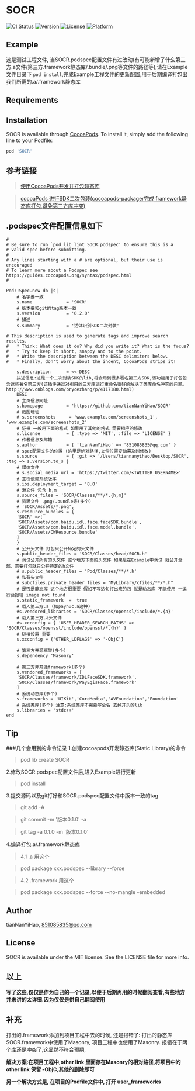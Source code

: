 # SOCR

[![CI Status](https://img.shields.io/travis/tianNanYiHao/SOCR.svg?style=flat)](https://travis-ci.org/tianNanYiHao/SOCR)
[![Version](https://img.shields.io/cocoapods/v/SOCR.svg?style=flat)](https://cocoapods.org/pods/SOCR)
[![License](https://img.shields.io/cocoapods/l/SOCR.svg?style=flat)](https://cocoapods.org/pods/SOCR)
[![Platform](https://img.shields.io/cocoapods/p/SOCR.svg?style=flat)](https://cocoapods.org/pods/SOCR)

## Example

这是测试工程文件, 当SOCR.podspec配置文件有过改动(有可能新增了什么第三方.a文件/第三方.framework静态库/.bundle/.png等文件的路径等),请在Example文件目录下 ```pod install```,完成Example工程文件的更新配置,用于后期编译打包出我们所需的.a/.framework静态库

## Requirements

## Installation

SOCR is available through [CocoaPods](https://cocoapods.org). To install
it, simply add the following line to your Podfile:

```ruby
pod 'SOCR'
```

## 参考链接
>[使用CocoaPods开发并打包静态库](http://www.cnblogs.com/brycezhang/p/4117180.html)

>[cocoaPods 进行SDK二次包装(cocoapods-packager完成 framework静态库打包,避免第三方库冲突)](https://blog.csdn.net/iOSTianNan/article/details/81007691)

## .podspec文件配置信息如下
```
#
# Be sure to run `pod lib lint SOCR.podspec' to ensure this is a
# valid spec before submitting.
#
# Any lines starting with a # are optional, but their use is encouraged
# To learn more about a Podspec see https://guides.cocoapods.org/syntax/podspec.html
#

Pod::Spec.new do |s|
    # 名字要一致
    s.name             = 'SOCR'
    # 版本要和git的tag版本一致
    s.version          = '0.2.0'
    # 描述
    s.summary          = '活体识别SDK二次封装'

# This description is used to generate tags and improve search results.
#   * Think: What does it do? Why did you write it? What is the focus?
#   * Try to keep it short, snappy and to the point.
#   * Write the description between the DESC delimiters below.
#   * Finally, don't worry about the indent, CocoaPods strips it!

    s.description      = <<-DESC
    描述信息:这是一个二次封装SDK的lib,将会用到很多著名第三方SDK,该功能用于打包包含这些著名第三方(该插件通过对引用的三方库进行重命名很好的解决了类库命名冲突的问题。http://www.cnblogs.com/brycezhang/p/4117180.html)
    DESC
    # 主页信息网址
    s.homepage         = 'https://github.com/tianNanYiHao/SOCR'
    # 截图地址
    # s.screenshots     = 'www.example.com/screenshots_1', 'www.example.com/screenshots_2'
    # 证书 一般用下面的格式 如果用了其他的格式 需要相应的修改
    s.license          = { :type => 'MIT', :file => 'LICENSE' }
    # 作者信息及邮箱
    s.author           = { 'tianNanYiHao' => '851085835@qq.com' }
    # spec配置文件的位置 (这里是绝对路径,文件位置变动需及时修改)
    s.source           = { :git => '/Users/tiannanyihao/Desktop/SOCR', :tag => s.version.to_s }
    # 媒体文件
    # s.social_media_url = 'https://twitter.com/<TWITTER_USERNAME>'
    # 工程依赖系统版本
    s.ios.deployment_target = '8.0'
    # 源文件 包含 h,m
    s.source_files = 'SOCR/Classes/**/*.{h,m}'
    # 资源文件 .png/.bundle等(多个)
    # 'SOCR/Assets/*.png',
    s.resource_bundles = {
    'SOCR' =>[
    'SOCR/Assets/com.baidu.idl.face.faceSDK.bundle',
    'SOCR/Assets/com.baidu.idl.face.model.bundle',
    'SOCR/Assets/CWResource.bundle'
    ]
    }
    # 公开头文件 打包只公开特定的头文件
    s.public_header_files = 'SOCR/Classes/head/SOCR.h'
    # 调试公开所有的头文件 这个地方下面的头文件 如果是在Example中调试 就公开全部，需要打包就只公开特定的h文件
    # s.public_header_files = 'Pod/Classes/**/*.h'
    # 私有头文件
    # subcfiles.private_header_files = "MyLibrary/cfiles/**/*.h"
    # 是否是静态库 这个地方很重要 假如不写这句打出来的包 就是动态库 不能使用 一运行会报错 image not found
    s.static_framework  =  true
    # 载入第三方.a (如paynuc.a这种)
    #s.vendored_libraries = 'SOCR/Classes/openssl/include/*.{a}'
    # 载入第三方.a头文件
    #s.xcconfig = { 'USER_HEADER_SEARCH_PATHS' => 'SOCR/Classes/openssl/include/openssl/*.{h}' }
    # 链接设置 重要
    s.xcconfig = {'OTHER_LDFLAGS' => '-ObjC'}

    # 第三方开源框架(多个)
    s.dependency 'Masonry'

    # 第三方非开源framework(多个)
    s.vendored_frameworks = [
    'SOCR/Classes/framework/IDLFaceSDK.framework',
    'SOCR/Classes/framework/PayEgisFace.framework'
    ]
    # 系统动态库(多个)
    s.frameworks = 'UIKit','CoreMedia','AVFoundation','Foundation'
    # 系统类库(多个) 注意:系统类库不需要写全名 去掉开头的lib
    s.libraries = 'stdc++'
end

```

## Tip
###几个会用到的命令记录
1.创建cocoapods开发静态库(Static Library)的命令
> pod lib create SOCR 

2.修改SOCR.podspec配置文件后,进入Example进行更新
> pod install

3.提交源码以及git打好和SOCR.podspec配置文件中版本一致的tag
> git add -A

> git commit -m '版本0.1.0' -a

> git tag -a 0.1.0 -m '版本0.1.0'

4.编译打包.a/.framework静态库
>4.1 .a 用这个

>pod package xxx.podspec --library --force

>4.2 .framework 用这个

>pod package xxx.podspec --force --no-mangle -embedded

## Author

tianNanYiHao, 851085835@qq.com

## License

SOCR is available under the MIT license. See the LICENSE file for more info.

## 以上
**写了这些,仅仅是作为自己的一个记录,以便于后期再用的时候翻阅查看,有些地方并未讲的太详细.因为仅仅是供自己翻阅使用**


## 补充
打出的.framework添加到项目工程中去的时候, 还是报错了: 打出的静态库SOCR.framework中使用了Masonry, 项目工程中也使用了Masonry.
报错在于两个库还是冲突了,这显然不符合预期,

**解决方案:在项目工程中,other link 里面存在Masonry的相对路径,将项目中的 other link 保留 -ObjC,其他的删除即可**


**另一个解决方式是, 在项目的Podfile文件中, 打开 user_frameworks**

